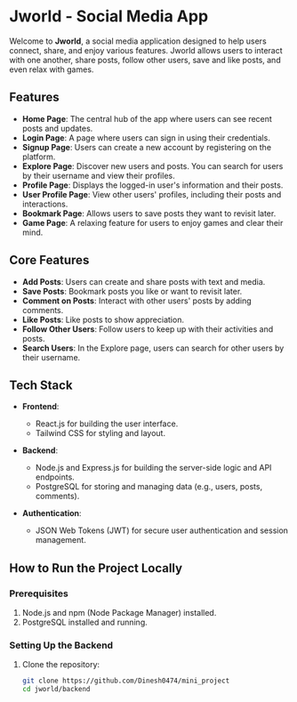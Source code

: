 # Jworld - Social Media App

Welcome to **Jworld**, a social media application designed to help users connect, share, and enjoy various features. Jworld allows users to interact with one another, share posts, follow other users, save and like posts, and even relax with games.

## Features

- **Home Page**: The central hub of the app where users can see recent posts and updates.
- **Login Page**: A page where users can sign in using their credentials.
- **Signup Page**: Users can create a new account by registering on the platform.
- **Explore Page**: Discover new users and posts. You can search for users by their username and view their profiles.
- **Profile Page**: Displays the logged-in user's information and their posts.
- **User Profile Page**: View other users' profiles, including their posts and interactions.
- **Bookmark Page**: Allows users to save posts they want to revisit later.
- **Game Page**: A relaxing feature for users to enjoy games and clear their mind.

## Core Features

- **Add Posts**: Users can create and share posts with text and media.
- **Save Posts**: Bookmark posts you like or want to revisit later.
- **Comment on Posts**: Interact with other users' posts by adding comments.
- **Like Posts**: Like posts to show appreciation.
- **Follow Other Users**: Follow users to keep up with their activities and posts.
- **Search Users**: In the Explore page, users can search for other users by their username.

## Tech Stack

- **Frontend**: 
  - React.js for building the user interface.
  - Tailwind CSS for styling and layout.

- **Backend**: 
  - Node.js and Express.js for building the server-side logic and API endpoints.
  - PostgreSQL for storing and managing data (e.g., users, posts, comments).

- **Authentication**: 
  - JSON Web Tokens (JWT) for secure user authentication and session management.

## How to Run the Project Locally

### Prerequisites

1. Node.js and npm (Node Package Manager) installed.
2. PostgreSQL installed and running.

### Setting Up the Backend

1. Clone the repository:
   ```bash
   git clone https://github.com/Dinesh0474/mini_project
   cd jworld/backend
